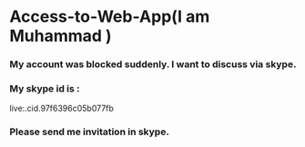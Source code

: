 # Access-to-Web-App(I am Muhammad )

### My account was blocked suddenly. I want to discuss via skype. 

### My skype id is : 
live:.cid.97f6396c05b077fb

### Please send me invitation in skype.
